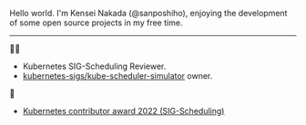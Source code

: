 Hello world. I'm Kensei Nakada (@sanposhiho), enjoying the development of some open source projects in my free time.

---

👷‍♂️

- Kubernetes SIG-Scheduling Reviewer.
- [kubernetes-sigs/kube-scheduler-simulator](https://github.com/kubernetes-sigs/kube-scheduler-simulator) owner.

🥇 

- [Kubernetes contributor award 2022 (SIG-Scheduling)](https://www.kubernetes.dev/community/awards/2022/#scheduling)
